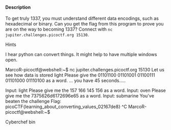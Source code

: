 #### Description

To get truly 1337, you must understand different data encodings, such as hexadecimal or binary. Can you get the flag from this program to prove you are on the way to becoming 1337? Connect with `nc jupiter.challenges.picoctf.org 15130`.

Hints

I hear python can convert things.
It might help to have multiple windows open.



MarcoR-picoctf@webshell:~$  nc jupiter.challenges.picoctf.org 15130
Let us see how data is stored
light
Please give the 01101100 01101001 01100111 01101000 01110100 as a word.
...
you have 45 seconds.....

Input:
light
Please give me the  157 166 145 156 as a word.
Input:
oven
Please give me the 7375626d6172696e65 as a word.
Input:
submarine
You've beaten the challenge
Flag: picoCTF{learning_about_converting_values_02167de8}
^C
MarcoR-picoctf@webshell:~$ 

Cyberchef
bin 
